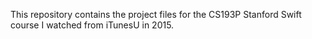 This repository contains the project files for the CS193P Stanford Swift course I watched from iTunesU in 2015.
